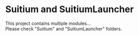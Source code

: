 # Suitium and SuitiumLauncher

This project contains multiple modules... \
Please check "Suitium" and "SuitiumLauncher" folders.